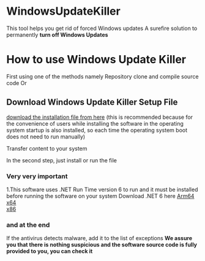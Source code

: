 # WindowsUpdateKiller
This tool helps you get rid of forced Windows updates
A surefire solution to permanently <strong>turn off Windows Updates</strong>

<h1>How to use Windows Update Killer</h1>
First using one of the methods namely
Repository clone and compile source code
Or 
<h2>Download Windows Update Killer Setup File</h2>
<a href="https://raw.githubusercontent.com/sapurtcomputer30/WindowsUpdateKiller/master/WUK-Setup.exe">download the installation file from here</a> (this is recommended because for the convenience of users while installing the software in the operating system startup is also installed, so each time the operating system boot does not need to run manually)

Transfer content to your system

In the second step, just install or run the file




<h3>Very very important</h3>
1.This software uses .NET Run Time version 6 to run and it must be installed before running the software on your system
Download .NET 6 here 
<a href="/en-us/download/dotnet/thank-you/runtime-desktop-6.0.3-windows-arm64-installer">Arm64</a>
<br>
<a href="/en-us/download/dotnet/thank-you/runtime-desktop-6.0.3-windows-x64-installer">x64</a>
<br>
<a href="/en-us/download/dotnet/thank-you/runtime-desktop-6.0.3-windows-x86-installer">x86</a>

<h3>and at the end</h3>

If the antivirus detects malware, add it to the list of exceptions
<b>We assure you that there is nothing suspicious and the software source code is fully provided to you, you can check it</b>
